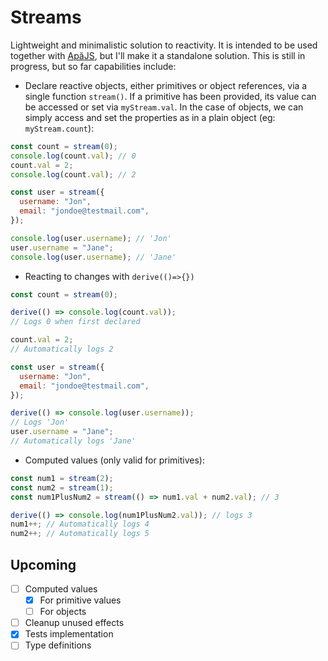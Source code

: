# Streams

Lightweight and minimalistic solution to reactivity. It is intended to be used together with [ApăJS](https://github.com/alpalma95/apajs), but I'll make it a standalone solution.
This is still in progress, but so far capabilities include:

- Declare reactive objects, either primitives or object references, via a single function `stream()`. If a primitive has been provided, its value can be accessed or set via `myStream.val`. In the case of objects, we can simply access and set the properties as in a plain object (eg: `myStream.count`):

```javascript
const count = stream(0);
console.log(count.val); // 0
count.val = 2;
console.log(count.val); // 2

const user = stream({
  username: "Jon",
  email: "jondoe@testmail.com",
});

console.log(user.username); // 'Jon'
user.username = "Jane";
console.log(user.username); // 'Jane'
```

- Reacting to changes with `derive(()=>{})`

```javascript
const count = stream(0);

derive(() => console.log(count.val));
// Logs 0 when first declared

count.val = 2;
// Automatically logs 2

const user = stream({
  username: "Jon",
  email: "jondoe@testmail.com",
});

derive(() => console.log(user.username));
// Logs 'Jon'
user.username = "Jane";
// Automatically logs 'Jane'
```

- Computed values (only valid for primitives):

```javascript
const num1 = stream(2);
const num2 = stream(1);
const num1PlusNum2 = stream(() => num1.val + num2.val); // 3

derive(() => console.log(num1PlusNum2.val)); // logs 3
num1++; // Automatically logs 4
num2++; // Automatically logs 5
```

## Upcoming

- [ ] Computed values
  - [x] For primitive values
  - [ ] For objects
- [ ] Cleanup unused effects
- [x] Tests implementation
- [ ] Type definitions

